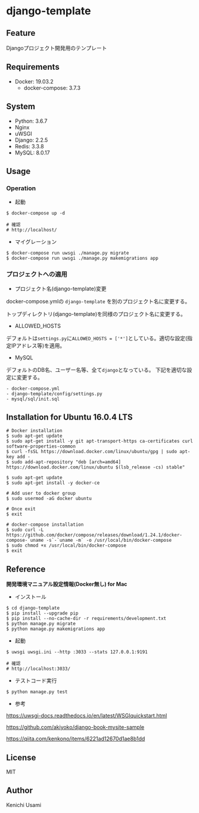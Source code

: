 # django-template

## Feature

Djangoプロジェクト開発用のテンプレート

## Requirements

- Docker: 19.03.2
    - docker-compose: 3.7.3

## System

- Python: 3.6.7
- Nginx
- uWSGI
- Django: 2.2.5
- Redis: 3.3.8
- MySQL: 8.0.17

## Usage

### Operation

- 起動

```
$ docker-compose up -d

# 確認
# http://localhost/
```

- マイグレーション

```
$ docker-compose run uwsgi ./manage.py migrate
$ docker-compose run uwsgi ./manage.py makemigrations app
```

### プロジェクトへの適用

- プロジェクト名(django-template)変更

docker-compose.ymlの `django-template` を別のプロジェクト名に変更する。

トップディレクトリ(django-template)を同様のプロジェクト名に変更する。

- ALLOWED_HOSTS

デフォルトは`settings.py`に`ALLOWED_HOSTS = ['*']`としている。適切な設定(指定IPアドレス等)を適用。

- MySQL

デフォルトのDB名、ユーザー名等、全て`django`となっている。
下記を適切な設定に変更する。

    - docker-compose.yml
    - django-template/config/settings.py
    - mysql/sql/init.sql

## Installation for Ubuntu 16.0.4 LTS
```
# Docker installation
$ sudo apt-get update
$ sudo apt-get install -y git apt-transport-https ca-certificates curl software-properties-common
$ curl -fsSL https://download.docker.com/linux/ubuntu/gpg | sudo apt-key add -
$ sudo add-apt-repository "deb [arch=amd64] https://download.docker.com/linux/ubuntu $(lsb_release -cs) stable"

$ sudo apt-get update
$ sudo apt-get install -y docker-ce

# Add user to docker group
$ sudo usermod -aG docker ubuntu

# Once exit
$ exit

# docker-compose installation
$ sudo curl -L https://github.com/docker/compose/releases/download/1.24.1/docker-compose-`uname -s`-`uname -m` -o /usr/local/bin/docker-compose
$ sudo chmod +x /usr/local/bin/docker-compose
$ exit
```

## Reference

__開発環境マニュアル設定情報(Docker無し) for Mac__


- インストール
```
$ cd django-template
$ pip install --upgrade pip
$ pip install --no-cache-dir -r requirements/development.txt
$ python manage.py migrate
$ python manage.py makemigrations app
```

- 起動
```
$ uwsgi uwsgi.ini --http :3033 --stats 127.0.0.1:9191

# 確認
# http://localhost:3033/
```

- テストコード実行
```
$ python manage.py test
```

- 参考

https://uwsgi-docs.readthedocs.io/en/latest/WSGIquickstart.html

https://github.com/akiyoko/django-book-mysite-sample

https://qiita.com/kenkono/items/6221ad12670d1ae8b1dd

## License

MIT

##  Author

Kenichi Usami
